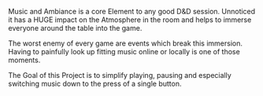 Music and Ambiance is a core Element to any good D&D session. 
Unnoticed it has a HUGE impact on the Atmosphere in the room and helps to immerse everyone around the table into the game.

The worst enemy of every game are events which break this immersion. 
Having to painfully look up fitting music online or locally is one of those moments.

The Goal of this Project is to simplify playing, pausing and especially switching music down to the press of a single button.
